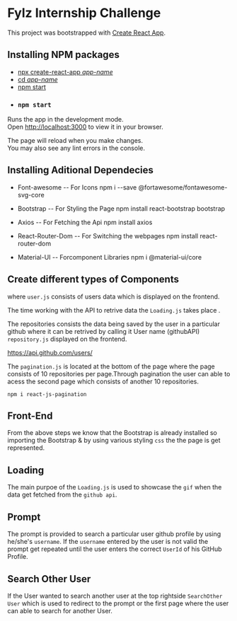 
# Fylz Internship Challenge

This project was bootstrapped with [Create React App](https://github.com/facebook/create-react-app).

## Installing NPM packages 

 - [npx create-react-app *app-name*](https://create-react-app.dev/)
 - [cd *app-name*](https://create-react-app.dev/)
 - [npm start](https://create-react-app.dev/)
 - ### `npm start`

Runs the app in the development mode.\
Open [http://localhost:3000](http://localhost:3000) to view it in your browser.

The page will reload when you make changes.\
You may also see any lint errors in the console.

## Installing Aditional Dependecies

- Font-awesome -- For Icons
npm i --save @fortawesome/fontawesome-svg-core

- Bootstrap -- For Styling the Page
npm install react-bootstrap bootstrap
- Axios -- For Fetching the Api 
npm install axios
- React-Router-Dom -- For Switching the webpages 
npm install react-router-dom
- Material-UI -- Forcomponent Libraries
npm i @material-ui/core

## Create different types of Components

where `user.js` consists of users data which is displayed on the frontend.

The time working with the API to retrive data the  `Loading.js` takes place .

The repositories consists the data being saved by the user in a particular github where it can be retrived by calling it User name (githubAPI) `repository.js` displayed on the frontend.

https://api.github.com/users/

The `pagination.js` is located at the bottom of the page where the page consists of 10 repositories per page.Through pagination the user can able to acess the second page which consists of another 10 repositories.

`npm i react-js-pagination`
## Front-End 
From the above steps we know that the Bootstrap is already installed so importing the Bootstrap & by using various styling `css` the the page is get represented. 
## Loading 
The main purpoe of the `Loading.js` is used to showcase the `gif` when the data get fetched from the `github api`.
## Prompt
The prompt is provided to search a particular user github profile by using he/she's `username`.
If the `username` entered by the user is not valid the prompt get repeated until the user enters the correct `UserId` of his GitHub Profile.

## Search Other User 
If the User wanted to search another user at the top rightside `SearchOther User` which is used to redirect to the prompt or the first page where the user can able to search for another User.
